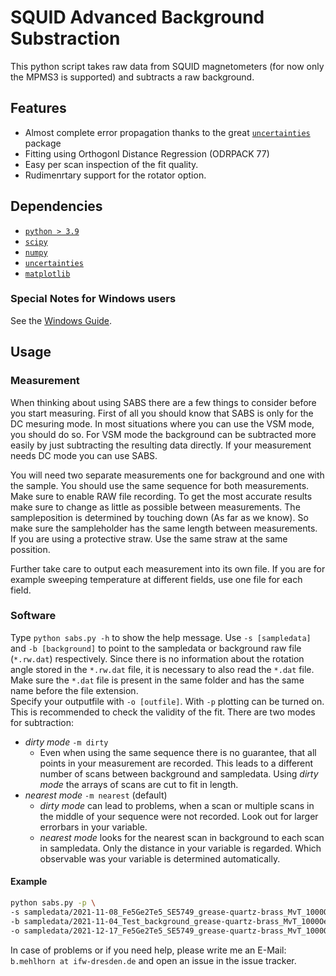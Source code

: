 # SQUID Advanced Background Substraction 

This python script takes raw data from SQUID magnetometers (for now only the MPMS3 is supported) and subtracts a raw background.

## Features

- Almost complete error propagation thanks to the great [`uncertainties`](https://pythonhosted.org/uncertainties) package
- Fitting using Orthogonl Distance Regression (ODRPACK 77) 
- Easy per scan inspection of the fit quality.
- Rudimenrtary support for the rotator option.


## Dependencies

- [`python > 3.9`](https://www.python.org/downloads/)
- [`scipy`](https://scipy.org/install/)
- [`numpy`](https://numpy.org/install/)
- [`uncertainties`](https://uncertainties.readthedocs.io/en/latest/#installation-and-download)
- [`matplotlib`](https://matplotlib.org/stable/#installation)

### Special Notes for Windows users

See the [Windows Guide](https://gitea.ifw-dresden.de/b.mehlhorn/sabs/src/branch/master/INSTALL-win.md).

## Usage

### Measurement

When thinking about using SABS there are a few things to consider before you start measuring. First of all you should 
know that SABS is only for the DC mesuring mode. In most situations where you can use the VSM mode, you should do so. 
For VSM mode the background can be subtracted more easily by just subtracting the resulting data directly.
If your measurement needs DC mode you can use SABS. 

You will need two separate measurements one for background and one with the sample. You should use the same sequence for both measurements. Make sure to enable RAW file recording. To get the most accurate results make sure to change as little as possible between measurements. The sampleposition is determined by touching down (As far as we know). So make sure the sampleholder has the same length between measurements. If you are using a protective straw. Use the same straw at the same possition.

Further take care to output each measurement into its own file. If you are for example sweeping temperature at different fields, use one file for each field.

### Software

Type `python sabs.py -h` to show the help message. Use `-s [sampledata]` and `-b [background]` to point to the sampledata or 
background raw file (`*.rw.dat`) respectively. Since there is no information about the rotation angle stored in the `*.rw.dat` file, it is necessary to also read the `*.dat` file. Make sure the `*.dat`  file is present in the same folder and has the same name before the file extension.  
Specify your outputfile with `-o [outfile]`. With `-p` plotting can be turned on. This is recommended to check the validity of the fit.
There are two modes for subtraction:
- _dirty mode_ `-m dirty`
  - Even when using the same sequence there is no guarantee, that all points in your measurement are recorded. 
    This leads to a different number of scans between background and sampledata. Using *dirty mode* the arrays 
    of scans are cut to fit in length.
- _nearest mode_ `-m nearest` (default)
  - _dirty mode_ can lead to problems, when a scan or multiple scans in the middle of your sequence were not recorded. 
    Look out for larger errorbars in your variable.
  - _nearest mode_ looks for the nearest scan in background to each scan in sampledata. 
    Only the distance in your variable is regarded. Which observable was your variable is determined automatically.
    
#### Example

```bash
python sabs.py -p \
-s sampledata/2021-11-08_Fe5Ge2Te5_SE5749_grease-quartz-brass_MvT_1000Oe.rw.dat \
-b sampledata/2021-11-04_Test_background_grease-quartz-brass_MvT_1000Oe.rw.dat \
-o sampledata/2021-12-17_Fe5Ge2Te5_SE5749_grease-quartz-brass_MvT_1000Oe.sabs.dat 
```


In case of problems or if you need help, please write me an E-Mail: `b.mehlhorn at ifw-dresden.de` and open an issue in the issue tracker.
